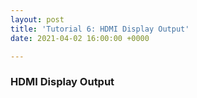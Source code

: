 ```yaml
---
layout: post
title: 'Tutorial 6: HDMI Display Output'
date: 2021-04-02 16:00:00 +0000

---
```

### HDMI Display Output